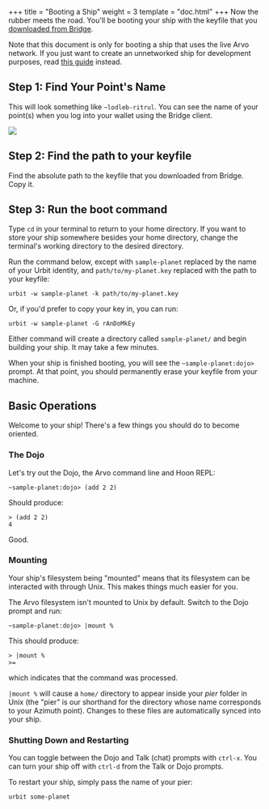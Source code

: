 +++
title = "Booting a Ship"
weight = 3
template = "doc.html"
+++
Now the rubber meets the road. You'll be booting your ship with the keyfile that you [downloaded from Bridge](@/docs/concepts/azimuth.md).

Note that this document is only for booting a ship that uses the live Arvo network. If you just want to create an unnetworked ship for development purposes, read [this guide](@/docs/using/creating-a-development-ship.md) instead.

## Step 1: Find Your Point's Name

This will look something like `~lodleb-ritrul`. You can see the name of your point(s) when you log into your wallet using the Bridge client.

![](https://media.urbit.org/site/bridge-0.png)

## Step 2: Find the path to your keyfile

Find the absolute path to the keyfile that you downloaded from Bridge. Copy it.

## Step 3: Run the boot command

Type `cd` in your terminal to return to your home directory. If you want to
store your ship somewhere besides your home directory, change the terminal's
working directory to the desired directory.

Run the command below, except with `sample-planet` replaced by the name of your
Urbit identity, and `path/to/my-planet.key` replaced with the path to your
keyfile:

```
urbit -w sample-planet -k path/to/my-planet.key
```

Or, if you'd prefer to copy your key in, you can run:

```
urbit -w sample-planet -G rAnDoMkEy
```

Either command will create a directory called `sample-planet/` and begin
building your ship. It may take a few minutes.

When your ship is finished booting, you will see the `~sample-planet:dojo>`
prompt. At that point, you should permanently erase your keyfile from your
machine.

## Basic Operations

Welcome to your ship! There's a few things you should do to become oriented.

### The Dojo

Let's try out the Dojo, the Arvo command line and Hoon REPL:

```
~sample-planet:dojo> (add 2 2)
```

Should produce:

```
> (add 2 2)
4
```

Good.

### Mounting

Your ship's filesystem being "mounted" means that its filesystem can be interacted with through Unix. This makes things much easier for you.

The Arvo filesystem isn't mounted to Unix by default. Switch to the Dojo prompt and run:

```
~sample-planet:dojo> |mount %
```

This should produce:

```
> |mount %
>=
```

which indicates that the command was processed.

`|mount %` will cause a `home/` directory to appear inside your _pier_ folder in Unix (the "pier" is our shorthand for the directory whose name corresponds to your Azimuth point). Changes to these files are automatically synced into your ship.

### Shutting Down and Restarting

You can toggle between the Dojo and Talk (chat) prompts with `ctrl-x`. You can turn your ship off with `ctrl-d` from the Talk or Dojo prompts.

To restart your ship, simply pass the name of your pier:

```
urbit some-planet
```
